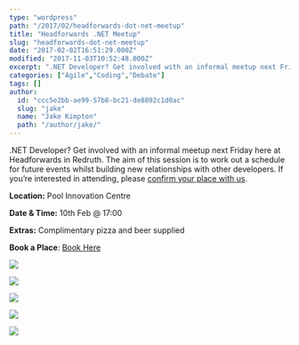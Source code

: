 ```yaml
---
type: "wordpress"
path: "/2017/02/headforwards-dot-net-meetup"
title: "Headforwards .NET Meetup"
slug: "headforwards-dot-net-meetup"
date: "2017-02-02T16:51:29.000Z"
modified: "2017-11-03T10:52:48.000Z"
excerpt: ".NET Developer? Get involved with an informal meetup next Friday here at Headforwards in Redruth. The aim of this session is to work out a schedule for future events whilst building new relationships with other developers. If you’re interested in attending, please confirm your place with us. Location: Pool Innovation Centre Date & Time: 10th \[…\]"
categories: ["Agile","Coding","Debate"]
tags: []
author:
  id: "ccc5e2bb-ae99-57b8-bc21-de8892c1d0ac"
  slug: "jake"
  name: "Jake Kimpton"
  path: "/author/jake/"
---
```

.NET Developer? Get involved with an informal meetup next Friday here at Headforwards in Redruth. The aim of this session is to work out a schedule for future events whilst building new relationships with other developers. If you’re interested in attending, please [confirm your place with us](https://www.meetup.com/Cornwall-Digital/events/237372278/).

**Location:** Pool Innovation Centre

**Date & Time:** 10th Feb @ 17:00

**Extras:** Complimentary pizza and beer supplied

**Book a Place**: [Book Here](https://www.meetup.com/Cornwall-Digital/events/237372278/)

[![](/wp-content/uploads/2017/02/Headforwards-Agile-Board-300x200.jpg)](/wp-content/uploads/2017/02/Headforwards-Agile-Board.jpg)

[![](/wp-content/uploads/2017/02/Headforwards-Agile-board-for-software-development--300x199.jpg)](/wp-content/uploads/2017/02/Headforwards-Agile-board-for-software-development-.jpg)

[![](/wp-content/uploads/2017/02/Headforwards-software-squad-300x225.jpg)](/wp-content/uploads/2017/02/Headforwards-software-squad.jpg)

[![](/wp-content/uploads/2017/02/Headforwards-programming--300x200.jpeg)](/wp-content/uploads/2017/02/Headforwards-programming-.jpeg)

![](/wp-content/uploads/2017/02/Headforwards-team-member-working-copy-300x200.jpg)